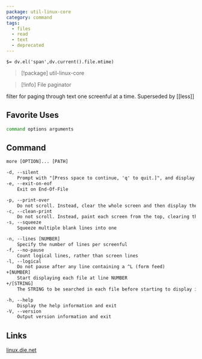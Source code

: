 ```yaml
---
package: util-linux-core
category: command
tags:
  - files
  - read
  - text
  - deprecated
---
```


`$= dv.el('span',dv.current().file.mtime)`
> [!package] util-linux-core

> [!info] File paginator

filter for paging through text one screenful at a time. Superseded by [[less]]

## Favorite Uses
```sh
command options arguments
```

## Command
```txt
more [OPTION]... [PATH]

-d, --silent
	Prompt with "[Press space to continue, 'q' to quit.]", and display "[Press 'h' for instructions.]" instead of ringing the bell when an illegal key is pressed
-e, --exit-on-eof
	Exit on End-Of-File

-p, --print-over
	Do not scroll. Instead, clear the whole screen and then display the text
-c, --clean-print
	Do not scroll. Instead, paint each screen from the top, clearing the remainder of each line as it is displayed
-s, --squeeze
	Squeeze multiple blank lines into one

-n, --lines [NUMBER]
	Specify the number of lines per screenful
-f, --no-pause
	Count logical lines, rather than screen lines
-l, --logical
	Do not pause after any line containing a ^L (form feed)
+[NUMBER]
	Start displaying each file at line NUMBER
+/[STRING]
	The STRING to be searched in each file before starting to display it

-h, --help
	Display the help information and exit 
-V, --version
	Output version information and exit
```

## Links
[linux.die.net](https://linux.die.net/man/1/more)
